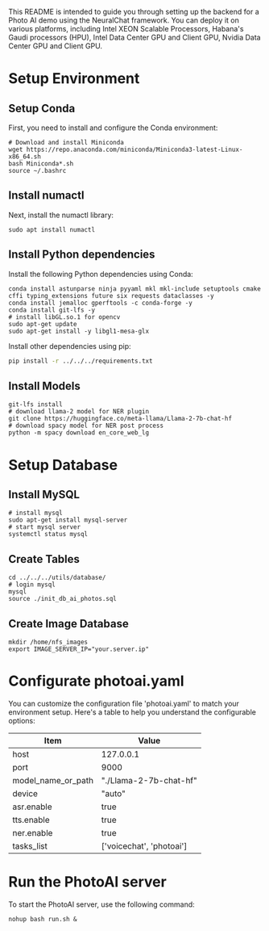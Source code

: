 This README is intended to guide you through setting up the backend for a Photo AI demo using the NeuralChat framework. You can deploy it on various platforms, including Intel XEON Scalable Processors, Habana's Gaudi processors (HPU), Intel Data Center GPU and Client GPU, Nvidia Data Center GPU and Client GPU.


# Setup Environment


## Setup Conda

First, you need to install and configure the Conda environment:

```shell
# Download and install Miniconda
wget https://repo.anaconda.com/miniconda/Miniconda3-latest-Linux-x86_64.sh
bash Miniconda*.sh
source ~/.bashrc
```

## Install numactl

Next, install the numactl library:

```shell
sudo apt install numactl
```

## Install Python dependencies

Install the following Python dependencies using Conda:

```shell
conda install astunparse ninja pyyaml mkl mkl-include setuptools cmake cffi typing_extensions future six requests dataclasses -y
conda install jemalloc gperftools -c conda-forge -y
conda install git-lfs -y
# install libGL.so.1 for opencv
sudo apt-get update
sudo apt-get install -y libgl1-mesa-glx
```

Install other dependencies using pip:

```bash
pip install -r ../../../requirements.txt
```

## Install Models
```shell
git-lfs install
# download llama-2 model for NER plugin
git clone https://huggingface.co/meta-llama/Llama-2-7b-chat-hf
# download spacy model for NER post process
python -m spacy download en_core_web_lg
```


# Setup Database
## Install MySQL
```shell
# install mysql
sudo apt-get install mysql-server
# start mysql server
systemctl status mysql
```

## Create Tables
```shell
cd ../../../utils/database/
# login mysql
mysql
source ./init_db_ai_photos.sql
```

## Create Image Database
```shell
mkdir /home/nfs_images
export IMAGE_SERVER_IP="your.server.ip"
```

# Configurate photoai.yaml

You can customize the configuration file 'photoai.yaml' to match your environment setup. Here's a table to help you understand the configurable options:

|  Item               | Value                                  |
| ------------------- | ---------------------------------------|
| host                | 127.0.0.1                              |
| port                | 9000                                   |
| model_name_or_path  | "./Llama-2-7b-chat-hf"        |
| device              | "auto"                                  |
| asr.enable          | true                                   |
| tts.enable          | true                                   |
| ner.enable          | true                                   |
| tasks_list          | ['voicechat', 'photoai']               |


# Run the PhotoAI server
To start the PhotoAI server, use the following command:

```shell
nohup bash run.sh &
```
